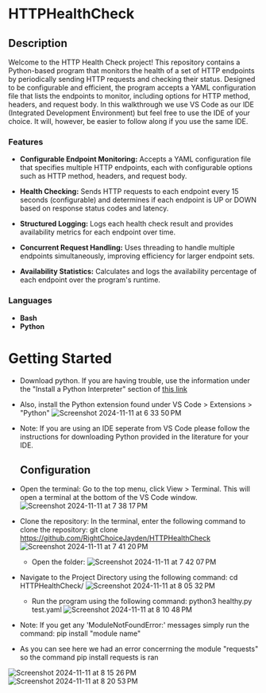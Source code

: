 # HTTPHealthCheck
## Description

Welcome to the HTTP Health Check project! This repository contains a Python-based program that monitors the health of a set of HTTP endpoints by periodically sending HTTP requests and checking their status. Designed to be configurable and efficient, the program accepts a YAML configuration file that lists the endpoints to monitor, including options for HTTP method, headers, and request body. In this walkthrough we use VS Code as our IDE (Integrated Development Environment) but feel free to use the IDE of your choice. It will, however, be easier to follow along if you use the same IDE.

</b>

### Features

- <b>Configurable Endpoint Monitoring:</b> Accepts a YAML configuration file that specifies multiple HTTP endpoints, each with configurable options such as HTTP method, headers, and request body.

- <b>Health Checking:</b> Sends HTTP requests to each endpoint every 15 seconds (configurable) and determines if each endpoint is UP or DOWN based on response status codes and latency.

- <b>Structured Logging:</b> Logs each health check result and provides availability metrics for each endpoint over time.

- <b>Concurrent Request Handling:</b> Uses threading to handle multiple endpoints simultaneously, improving efficiency for larger endpoint sets.

- <b>Availability Statistics:</b> Calculates and logs the availability percentage of each endpoint over the program's runtime.

</b>

### Languages

- <b>Bash</b>
- <b>Python</b>

# Getting Started

- Download python. If you are having trouble, use the information under the "Install a Python Interpreter" section of [this link]([url](https://code.visualstudio.com/docs/python/python-tutorial))
- Also, install the Python extension found under VS Code > Extensions > "Python" ![Screenshot 2024-11-11 at 6 33 50 PM](https://github.com/user-attachments/assets/a162f272-9fc9-479d-b0b9-e046f6bc796b)

- Note: If you are using an IDE seperate from VS Code please follow the instructions for downloading Python provided in the literature for your IDE.

  ## Configuration
  
- Open the terminal: Go to the top menu, click View > Terminal. This will open a terminal at the bottom of the VS Code window.
![Screenshot 2024-11-11 at 7 38 17 PM](https://github.com/user-attachments/assets/c915b35b-bd00-421b-a1d8-ec4225c9aa16)

- Clone the repository: In the terminal, enter the following command to clone the repository: git clone https://github.com/RightChoiceJayden/HTTPHealthCheck
  ![Screenshot 2024-11-11 at 7 41 20 PM](https://github.com/user-attachments/assets/e9a7c23d-770b-4110-bff0-c1541ffbe2ca)
  - Open the folder:
 ![Screenshot 2024-11-11 at 7 42 07 PM](https://github.com/user-attachments/assets/b8c9f2e8-bb2f-455a-a80f-80f0b7c26b04)

- Navigate to the Project Directory using the following command: cd HTTPHealthCheck/
![Screenshot 2024-11-11 at 8 05 32 PM](https://github.com/user-attachments/assets/031b4208-9740-4454-b6a1-1d11263d540f)

  - Run the program using the following command: python3 healthy.py test.yaml
![Screenshot 2024-11-11 at 8 10 48 PM](https://github.com/user-attachments/assets/51552f00-d3f7-4bb1-a003-6c20a996c8ab)

- Note: If you get any 'ModuleNotFoundError:' messages simply run the command: pip install "module name"
- As you can see here we had an error concerrning the module "requests" so the command pip install requests is ran
  
![Screenshot 2024-11-11 at 8 15 26 PM](https://github.com/user-attachments/assets/e64988ee-8e86-41f1-8d62-adee8b330e37)
![Screenshot 2024-11-11 at 8 20 53 PM](https://github.com/user-attachments/assets/9b4b9115-3570-48d3-afc4-e30913158df8)

